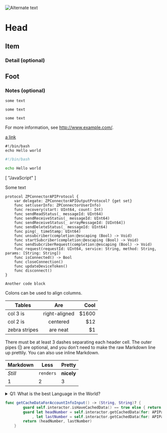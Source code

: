 ![Alternate text](buildLib.png)

# Head

## Item

### Detail (optional)

## Foot

### Notes (optional)

`some text`

`some text`

`some text`

For more information, see <http://www.example.com/>.

[ a link ](http://www.example.com/)

```
#!/bin/bash
echo Hello world
```

```bash
#!/bin/bash

echo Hello world
```

[
"JavaScript"
]

Some text

```
protocol ZPConnectorAPIProtocol {
    var delegate: ZPConnectorAPIOutputProtocol? {get set}
    func set(userInfo: ZPConnectorUserInfo)
    func recovery(start: UInt64, count: Int)
    func sendReadStatus(_ messageId: UInt64)
    func sendReceiveStatus(_ messageId: UInt64)
    func sendReceiveStatus(_ arrayMessageId: [UInt64])
    func sendDeleteStatus(_ messageId: UInt64)
    func ping(_ timeStamp: UInt64)
    func unsubcriber(completion:@escaping (Bool) -> Void)
    func startSubcriber(completion:@escaping (Bool) -> Void)
    func sendSubcriberRequest(completion:@escaping (Bool) -> Void)
    func request(requestId: UInt64, service: String, method: String, params: [String: String])
    func isConnected() -> Bool
    func closeConnection()
    func updateDeviceToken()
    func disconnect()
}
```

```
Another code block
```

Colons can be used to align columns.

| Tables        | Are           | Cool  |
| ------------- | :-----------: | ----: |
| col 3 is      | right-aligned | $1600 |
| col 2 is      | centered      | $12   |
| zebra stripes | are neat      | $1    |

There must be at least 3 dashes separating each header cell.
The outer pipes (|) are optional, and you don't need to make the 
raw Markdown line up prettily. You can also use inline Markdown.

| Markdown | Less      | Pretty     |
| -------- | --------- | ---------- |
| *Still*  | `renders` | **nicely** |
| 1        | 2         | 3          |



<details> 
  <summary>Q1: What is the best Language in the World? </summary>
   A1: JavaScript 
</details>

```swift
func getCacheDataForAccountInfoInput() -> (String, String)? {
        guard self.interactor.isHaveCachedData() == true else { return nil }
        guard let headNumber = self.interactor.getCachedData(for: APIParamsKey.bankheadnumber.rawValue) as? String
            , let lastNumber = self.interactor.getCachedData(for: APIParamsKey.banklastnumber.rawValue) as? String else { return nil }
        return (headNumber, lastNumber)
    }
```

